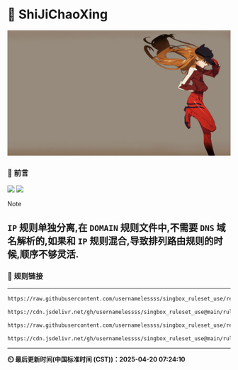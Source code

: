 
# 🧸 ShiJiChaoXing
![](https://raw.githubusercontent.com/usernamelessss/picture-bed/main/images/202504042256831.jpg)
### 📣 前言
![](https://shields.io/badge/-移除重复规则-ff69b4) ![](https://shields.io/badge/-IP&nbsp;规则单独存放不与&nbsp;DOMAIN&nbsp;等混合-green)
> [!NOTE]
**`IP` 规则单独分离,在 `DOMAIN` 规则文件中,不需要 `DNS` 域名解析的,如果和 `IP` 规则混合,导致排列路由规则的时候,顺序不够灵活.**
---

###  🔗 规则链接
---

```url
https://raw.githubusercontent.com/usernamelessss/singbox_ruleset_use/refs/heads/main/rule/ShiJiChaoXing/ShiJiChaoXing_No_IP.json
```

```url
https://cdn.jsdelivr.net/gh/usernamelessss/singbox_ruleset_use@main/rule/ShiJiChaoXing/ShiJiChaoXing_No_IP.json
```

```url
https://raw.githubusercontent.com/usernamelessss/singbox_ruleset_use/refs/heads/main/rule/ShiJiChaoXing/ShiJiChaoXing_No_IP.srs
```

```url
https://cdn.jsdelivr.net/gh/usernamelessss/singbox_ruleset_use@main/rule/ShiJiChaoXing/ShiJiChaoXing_No_IP.srs
```

---
**⏲️ 最后更新时间(中国标准时间 (CST))：2025-04-20 07:24:10**